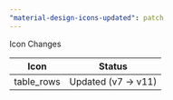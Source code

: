 ```yaml
---
"material-design-icons-updated": patch
---
```


Icon Changes

| Icon       | Status              |
| ---------- | ------------------- |
| table_rows | Updated (v7 -> v11) |
